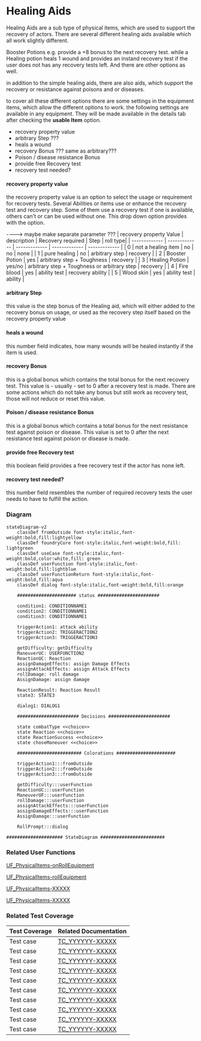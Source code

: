 # Healing Aids
Healing Aids are a sub type of physical items, which are used to support the recovery of actors. There are several different healing aids available which all work slightly different. <br>

Booster Potions e.g. provide a +8 bonus to the next recovery test. while a Healing potion heals 1 wound and provides an instand recovery test if the user does not has any recovery tests left. And there are other options as well.<br>

in addition to the simple healing aids, there are also aids, which support the recovery or resistance against poisons and or diseases.<br>

to cover all these different options there are some settings in the equipment items, which allow the different options to work. the following settings are available in any equipment. They will be made available in the details tab after checking the **usable Item** option. <br>

* recovery property value 
* arbitrary Step ???
* heals a wound
* recovery Bonus ??? same as arbitrary???
* Poison / disease resistance Bonus
* provide free Recovery test
* recovery test needed?

#### recovery property value 
the recovery property value is an option to select the usage or requirement for recovery tests. Several Abilities or items use or enhance the recovery test and recovery step. Some of them use a recovery test if one is available, others can't or can be used without one. This drop down option provides with the option.

----> maybe make separate parameter ???
| recovery property Value  | description | Recovery required | Step | roll type|
| ------------- | ------------- | ------------- | ------------- | ------------- |
| 0  | not a healing item | no  | no  | none  |
| 1  | pure healing  | no | arbitrary step  | recovery |
| 2  | Booster Potion  | yes  | arbitrary step + Toughness  | recovery  |
| 3  | Healing Potion | yes/no | arbitrary step + Toughness or arbitrary step  | recovery   |
| 4  | Fire blood  | yes | ability test  | recovery ability |
| 5 | Wood skin  | yes  | ability test  | ability  |

#### arbitrary Step

this value is the step bonus of the Healing aid, which will either added to the recovery bonus on usage, or used as the recovery step itself based on the recovery property value

#### heals a wound

this number field indicates, how many wounds will be healed instantly if the item is used.

#### recovery Bonus

this is a global bonus which contains the total bonus for the next recovery test. This value is - usually - set to 0 after a recovery test is made. There are some actions which do not take any bonus but still work as recovery test, those will not reduce or reset this value.

#### Poison / disease resistance Bonus

this is a global bonus which contains a total bonus for the next resistance test against poison or disease. This value is set to 0 after the next resistance test against poison or disease is made.

#### provide free Recovery test

this boolean field provides a free recovery test if the actor has none left.

#### recovery test needed?

this number field resembles the number of required recovery tests the user needs to have to fulfill the action.


### Diagram
```mermaid
stateDiagram-v2
    classDef fromOutside font-style:italic,font-weight:bold,fill:lightyellow
    classDef foundryCore font-style:italic,font-weight:bold,fill: lightgreen
    classDef useCase font-style:italic,font-weight:bold,color:white,fill: green
    classDef userFunction font-style:italic,font-weight:bold,fill:lightblue
    classDef userFunctionReturn font-style:italic,font-weight:bold,fill:aqua
    classDef dialog font-style:italic,font-weight:bold,fill:orange

    ###################### status #######################

    condition1: CONDITIONNAME1
    condition2: CONDITIONNAME1
    condition3: CONDITIONNAME1

    triggerAction1: attack ability
    triggerAction2: TRIGGERACTION2
    triggerAction3: TRIGGERACTION3

    getDifficulty: getDifficulty
    ManeuverUC: USERFUNCTION2
    ReactionUC: Reaction
    assignDamageEffects: assign Damage Effects
    assignAttackEffects: assign Attack Effects
    rollDamage: roll damage
    AssignDamage: assign damage

    ReactionResult: Reaction Result
    state3: STATE3

    dialog1: DIALOG1

    ####################### Decisions #######################

    state combatType <<choice>>
    state Reaction <<choice>>
    state ReactionSuccess <<choice>>
    state choseManeuver <<choice>>

    ######################## Colorations ######################

    triggerAction1:::fromOutside
    triggerAction2:::fromOutside
    triggerAction3:::fromOutside

    getDifficulty:::userFunction
    ReactionUC:::userFunction
    ManeuverUF:::userFunction
    rollDamage:::userFunction
    assignAttackEffects:::userFunction
    assignDamageEffects:::userFunction
    AssignDamage:::userFunction

    RollPrompt:::dialog

##################### StateDiagram ########################

```

### Related User Functions

[UF_PhysicalItems-onRollEquipment](../User%20Functions/UF_PhysicalItems-onRollEquipment.md)

[UF_PhysicalItems-rollEquipment](../User%20Functions/UF_PhysicalItems-rollEquipment.md)

[UF_PhysicalItems-XXXXX](../User%20Functions/UF_PhysicalItems-XXXXX.md)

[UF_PhysicalItems-XXXXX](../User%20Functions/UF_PhysicalItems-XXXXX.md)


### Related Test Coverage

| Test Coverage | Related Documentation |
|---------------|-----------------------|
| Test case | [TC_YYYYYY-XXXXX](https://github.com/patrickmohrmann/earthdawn4eV2/issues/) |
| Test case | [TC_YYYYYY-XXXXX](https://github.com/patrickmohrmann/earthdawn4eV2/issues/) |
| Test case | [TC_YYYYYY-XXXXX](https://github.com/patrickmohrmann/earthdawn4eV2/issues/) |
| Test case | [TC_YYYYYY-XXXXX](https://github.com/patrickmohrmann/earthdawn4eV2/issues/) |
| Test case | [TC_YYYYYY-XXXXX](https://github.com/patrickmohrmann/earthdawn4eV2/issues/) |
| Test case | [TC_YYYYYY-XXXXX](https://github.com/patrickmohrmann/earthdawn4eV2/issues/) |
| Test case | [TC_YYYYYY-XXXXX](https://github.com/patrickmohrmann/earthdawn4eV2/issues/) |
| Test case | [TC_YYYYYY-XXXXX](https://github.com/patrickmohrmann/earthdawn4eV2/issues/) |
| Test case | [TC_YYYYYY-XXXXX](https://github.com/patrickmohrmann/earthdawn4eV2/issues/) |
| Test case | [TC_YYYYYY-XXXXX](https://github.com/patrickmohrmann/earthdawn4eV2/issues/) |


